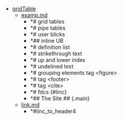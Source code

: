 - <a href = "E:\Node_projects\Node_Way\NBase\_Md\_Index\__Arch\_Md\Part_I\content\Docs\Markdown_DOCS\Extense_Docs\gridTable\cat.gridTable\dir.gridTable.md">gridTable</a>
    - <a href = "E:\Node_projects\Node_Way\NBase\_Md\_Index\__Arch\_Md\Part_I\content\Docs\Markdown_DOCS\Extense_Docs\gridTable\examp.md">examp.md</a>
        - *# grid tables
        - *# pipe tables
        - *# user blicks
        - *## inline UB
        - *# definition list
        - *# strikethrough text
        - *# up and lower index
        - *# undelined text
        - *# grouping elements tag \<figure>
        - *# tag \<footer>
        - *# tag \<cite>
        - *# fdcs  {#linc}
        - *## The Site ##    {.main}
    - <a href = "E:\Node_projects\Node_Way\NBase\_Md\_Index\__Arch\_Md\Part_I\content\Docs\Markdown_DOCS\Extense_Docs\gridTable\link.md">link.md</a>
        - *#linc_to_header4
